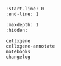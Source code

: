 ```{include} ../README.md
:start-line: 0
:end-line: 1
```

```{toctree}
:maxdepth: 1
:hidden:

cellxgene
cellxgene-annotate
notebooks
changelog
```
